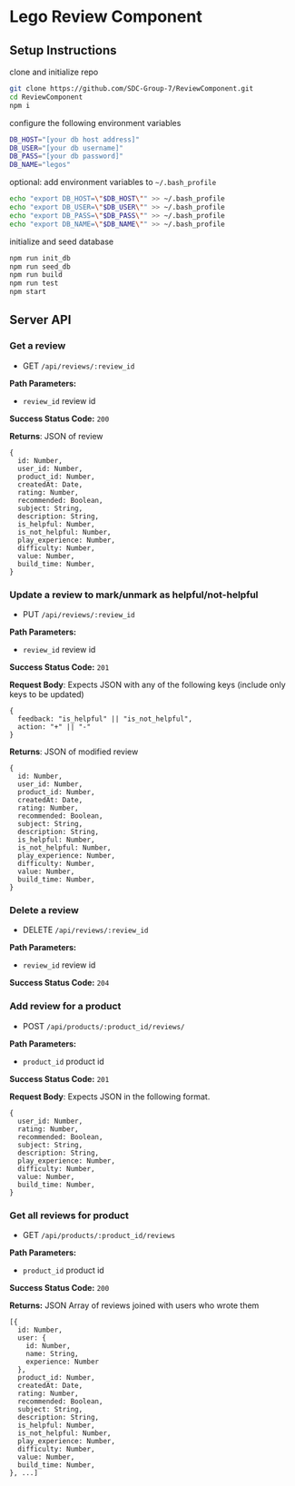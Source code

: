# Lego Review Component

## Setup Instructions

clone and initialize repo
```sh
git clone https://github.com/SDC-Group-7/ReviewComponent.git
cd ReviewComponent
npm i
```

configure the following environment variables
```sh
DB_HOST="[your db host address]"
DB_USER="[your db username]"
DB_PASS="[your db password]"
DB_NAME="legos"
```

optional: add environment variables to `~/.bash_profile`
```sh
echo "export DB_HOST=\"$DB_HOST\"" >> ~/.bash_profile
echo "export DB_USER=\"$DB_USER\"" >> ~/.bash_profile
echo "export DB_PASS=\"$DB_PASS\"" >> ~/.bash_profile
echo "export DB_NAME=\"$DB_NAME\"" >> ~/.bash_profile
```

initialize and seed database
```sh
npm run init_db
npm run seed_db
npm run build
npm run test
npm start
```

## Server API

### Get a review
  * GET `/api/reviews/:review_id`

**Path Parameters:**
  * `review_id` review id

**Success Status Code:** `200`

**Returns**: JSON of review

```
{
  id: Number,
  user_id: Number,
  product_id: Number,
  createdAt: Date,
  rating: Number,
  recommended: Boolean,
  subject: String,
  description: String,
  is_helpful: Number,
  is_not_helpful: Number,
  play_experience: Number,
  difficulty: Number,
  value: Number,
  build_time: Number,
}
```

### Update a review to mark/unmark as helpful/not-helpful
  * PUT `/api/reviews/:review_id`

**Path Parameters:**
  * `review_id` review id

**Success Status Code:** `201`

**Request Body**: Expects JSON with any of the following keys (include only keys to be updated)

```
{
  feedback: "is_helpful" || "is_not_helpful",
  action: "+" || "-"
}
```

**Returns**: JSON of modified review

```
{
  id: Number,
  user_id: Number,
  product_id: Number,
  createdAt: Date,
  rating: Number,
  recommended: Boolean,
  subject: String,
  description: String,
  is_helpful: Number,
  is_not_helpful: Number,
  play_experience: Number,
  difficulty: Number,
  value: Number,
  build_time: Number,
}
```

### Delete a review
  * DELETE `/api/reviews/:review_id`

**Path Parameters:**
  * `review_id` review id

**Success Status Code:** `204`

### Add review for a product
  * POST `/api/products/:product_id/reviews/`

**Path Parameters:**
  * `product_id` product id

**Success Status Code:** `201`

**Request Body**: Expects JSON in the following format.

```
{
  user_id: Number,
  rating: Number,
  recommended: Boolean,
  subject: String,
  description: String,
  play_experience: Number,
  difficulty: Number,
  value: Number,
  build_time: Number,
}
```

### Get all reviews for product
  * GET `/api/products/:product_id/reviews`

**Path Parameters:**
  * `product_id` product id

**Success Status Code:** `200`

**Returns:** JSON Array of reviews joined with users who wrote them

```
[{
  id: Number,
  user: {
    id: Number,
    name: String,
    experience: Number
  },
  product_id: Number,
  createdAt: Date,
  rating: Number,
  recommended: Boolean,
  subject: String,
  description: String,
  is_helpful: Number,
  is_not_helpful: Number,
  play_experience: Number,
  difficulty: Number,
  value: Number,
  build_time: Number,
}, ...]
```
